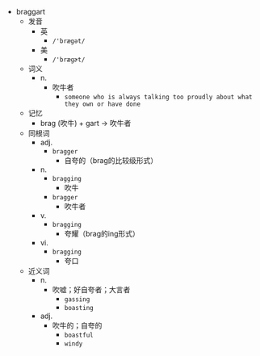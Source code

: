 - braggart
  - 发音
    - 英
      - `/'brægət/`
    - 美
      - `/'bræɡɚt/`
  - 词义
    - n.
      - 吹牛者
        - `someone who is always talking too proudly about what they own or have done`
  - 记忆
    - brag (吹牛) + gart → 吹牛者
  - 同根词
    - adj.
      - `bragger`
        - 自夸的（brag的比较级形式）
    - n.
      - `bragging`
        - 吹牛
      - `bragger`
        - 吹牛者
    - v.
      - `bragging`
        - 夸耀（brag的ing形式）
    - vi.
      - `bragging`
        - 夸口
  - 近义词
    - n.
      - 吹嘘；好自夸者；大言者
        - `gassing`
        - `boasting`
    - adj.
      - 吹牛的；自夸的
        - `boastful`
        - `windy`
